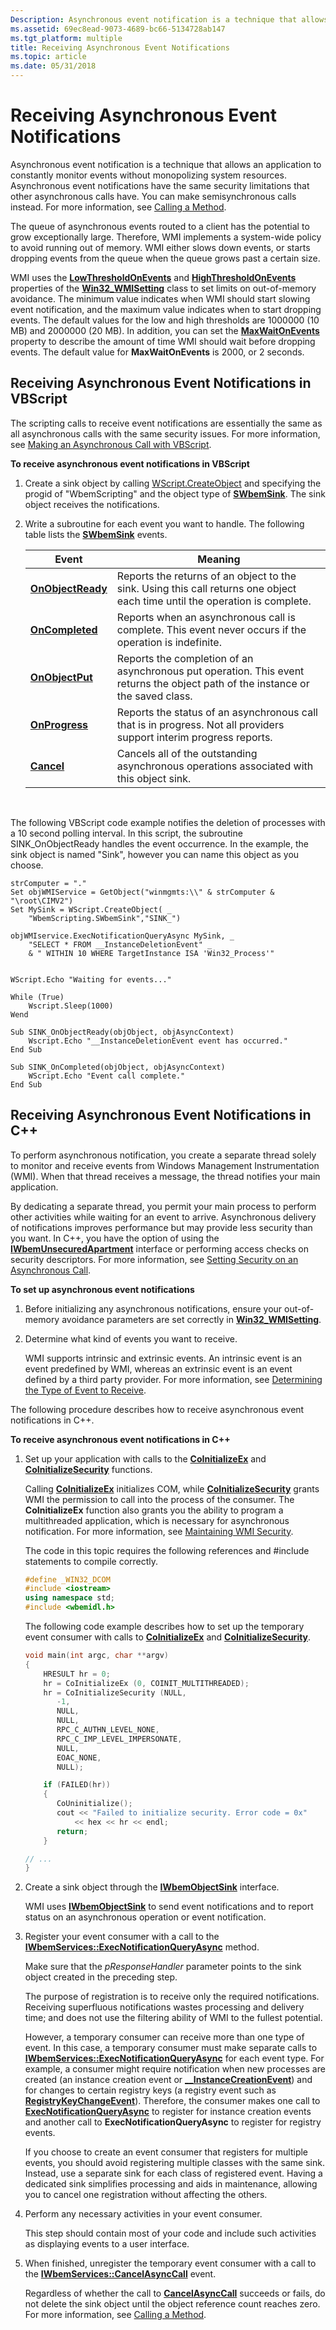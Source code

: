 ```yaml
---
Description: Asynchronous event notification is a technique that allows an application to constantly monitor events without monopolizing system resources.
ms.assetid: 69ec8ead-9073-4689-bc66-5134728ab147
ms.tgt_platform: multiple
title: Receiving Asynchronous Event Notifications
ms.topic: article
ms.date: 05/31/2018
---
```


# Receiving Asynchronous Event Notifications

Asynchronous event notification is a technique that allows an application to constantly monitor events without monopolizing system resources. Asynchronous event notifications have the same security limitations that other asynchronous calls have. You can make semisynchronous calls instead. For more information, see [Calling a Method](calling-a-method.md).

The queue of asynchronous events routed to a client has the potential to grow exceptionally large. Therefore, WMI implements a system-wide policy to avoid running out of memory. WMI either slows down events, or starts dropping events from the queue when the queue grows past a certain size.

WMI uses the [**LowThresholdOnEvents**](https://docs.microsoft.com/windows/desktop/CIMWin32Prov/win32-wmisetting) and [**HighThresholdOnEvents**](https://docs.microsoft.com/windows/desktop/CIMWin32Prov/win32-wmisetting) properties of the [**Win32\_WMISetting**](https://docs.microsoft.com/windows/desktop/CIMWin32Prov/win32-wmisetting) class to set limits on out-of-memory avoidance. The minimum value indicates when WMI should start slowing event notification, and the maximum value indicates when to start dropping events. The default values for the low and high thresholds are 1000000 (10 MB) and 2000000 (20 MB). In addition, you can set the [**MaxWaitOnEvents**](https://docs.microsoft.com/windows/desktop/CIMWin32Prov/win32-wmisetting) property to describe the amount of time WMI should wait before dropping events. The default value for **MaxWaitOnEvents** is 2000, or 2 seconds.

## Receiving Asynchronous Event Notifications in VBScript

The scripting calls to receive event notifications are essentially the same as all asynchronous calls with the same security issues. For more information, see [Making an Asynchronous Call with VBScript](making-an-asynchronous-call-with-vbscript.md).

**To receive asynchronous event notifications in VBScript**

1.  Create a sink object by calling [WScript.CreateObject](https://msdn.microsoft.com/library/xzysf6hc.aspx) and specifying the progid of "WbemScripting" and the object type of [**SWbemSink**](swbemsink.md). The sink object receives the notifications.
2.  Write a subroutine for each event you want to handle. The following table lists the [**SWbemSink**](swbemsink.md) events.

    

    | Event                                            | Meaning                                                                                                                         |
    |--------------------------------------------------|---------------------------------------------------------------------------------------------------------------------------------|
    | [**OnObjectReady**](swbemsink-onobjectready.md) | Reports the returns of an object to the sink. Using this call returns one object each time until the operation is complete.     |
    | [**OnCompleted**](swbemsink-oncompleted.md)     | Reports when an asynchronous call is complete. This event never occurs if the operation is indefinite.                          |
    | [**OnObjectPut**](swbemsink-onobjectput.md)     | Reports the completion of an asynchronous put operation. This event returns the object path of the instance or the saved class. |
    | [**OnProgress**](swbemsink-onprogress.md)       | Reports the status of an asynchronous call that is in progress. Not all providers support interim progress reports.             |
    | [**Cancel**](swbemsink-cancel.md)               | Cancels all of the outstanding asynchronous operations associated with this object sink.                                        |

    

     

The following VBScript code example notifies the deletion of processes with a 10 second polling interval. In this script, the subroutine SINK\_OnObjectReady handles the event occurrence. In the example, the sink object is named "Sink", however you can name this object as you choose.


```VB
strComputer = "." 
Set objWMIService = GetObject("winmgmts:\\" & strComputer & "\root\CIMV2") 
Set MySink = WScript.CreateObject( _
    "WbemScripting.SWbemSink","SINK_")

objWMIservice.ExecNotificationQueryAsync MySink, _
    "SELECT * FROM __InstanceDeletionEvent" _
    & " WITHIN 10 WHERE TargetInstance ISA 'Win32_Process'"


WScript.Echo "Waiting for events..."

While (True)
    Wscript.Sleep(1000)
Wend

Sub SINK_OnObjectReady(objObject, objAsyncContext)
    Wscript.Echo "__InstanceDeletionEvent event has occurred."
End Sub

Sub SINK_OnCompleted(objObject, objAsyncContext)
    WScript.Echo "Event call complete."
End Sub
```



## Receiving Asynchronous Event Notifications in C++

To perform asynchronous notification, you create a separate thread solely to monitor and receive events from Windows Management Instrumentation (WMI). When that thread receives a message, the thread notifies your main application.

By dedicating a separate thread, you permit your main process to perform other activities while waiting for an event to arrive. Asynchronous delivery of notifications improves performance but may provide less security than you want. In C++, you have the option of using the [**IWbemUnsecuredApartment**](/windows/desktop/api/Wbemcli/nn-wbemcli-iwbemunsecuredapartment) interface or performing access checks on security descriptors. For more information, see [Setting Security on an Asynchronous Call](setting-security-on-an-asynchronous-call.md).

**To set up asynchronous event notifications**

1.  Before initializing any asynchronous notifications, ensure your out-of-memory avoidance parameters are set correctly in [**Win32\_WMISetting**](https://docs.microsoft.com/windows/desktop/CIMWin32Prov/win32-wmisetting).

2.  Determine what kind of events you want to receive.

    WMI supports intrinsic and extrinsic events. An intrinsic event is an event predefined by WMI, whereas an extrinsic event is an event defined by a third party provider. For more information, see [Determining the Type of Event to Receive](determining-the-type-of-event-to-receive.md).

The following procedure describes how to receive asynchronous event notifications in C++.

**To receive asynchronous event notifications in C++**

1.  Set up your application with calls to the [**CoInitializeEx**](https://msdn.microsoft.com/library/ms695279(v=VS.85).aspx) and [**CoInitializeSecurity**](https://msdn.microsoft.com/library/ms693736(v=VS.85).aspx) functions.

    Calling [**CoInitializeEx**](https://msdn.microsoft.com/library/ms695279(v=VS.85).aspx) initializes COM, while [**CoInitializeSecurity**](https://msdn.microsoft.com/library/ms693736(v=VS.85).aspx) grants WMI the permission to call into the process of the consumer. The **CoInitializeEx** function also grants you the ability to program a multithreaded application, which is necessary for asynchronous notification. For more information, see [Maintaining WMI Security](maintaining-wmi-security.md).

    The code in this topic requires the following references and \#include statements to compile correctly.

    ```C++
    #define _WIN32_DCOM
    #include <iostream>
    using namespace std;
    #include <wbemidl.h>
    ```

    

    The following code example describes how to set up the temporary event consumer with calls to [**CoInitializeEx**](https://msdn.microsoft.com/library/ms695279(v=VS.85).aspx) and [**CoInitializeSecurity**](https://msdn.microsoft.com/library/ms693736(v=VS.85).aspx).

    ```C++
    void main(int argc, char **argv)
    {
        HRESULT hr = 0;
        hr = CoInitializeEx (0, COINIT_MULTITHREADED);
        hr = CoInitializeSecurity (NULL, 
           -1, 
           NULL, 
           NULL,   
           RPC_C_AUTHN_LEVEL_NONE, 
           RPC_C_IMP_LEVEL_IMPERSONATE, 
           NULL,
           EOAC_NONE,
           NULL); 

        if (FAILED(hr))
        {
           CoUninitialize();
           cout << "Failed to initialize security. Error code = 0x"
               << hex << hr << endl;
           return;
        }

    // ...
    }
    ```

    

2.  Create a sink object through the [**IWbemObjectSink**](iwbemobjectsink.md) interface.

    WMI uses [**IWbemObjectSink**](iwbemobjectsink.md) to send event notifications and to report status on an asynchronous operation or event notification.

3.  Register your event consumer with a call to the [**IWbemServices::ExecNotificationQueryAsync**](/windows/desktop/api/WbemCli/nf-wbemcli-iwbemservices-execnotificationqueryasync) method.

    Make sure that the *pResponseHandler* parameter points to the sink object created in the preceding step.

    The purpose of registration is to receive only the required notifications. Receiving superfluous notifications wastes processing and delivery time; and does not use the filtering ability of WMI to the fullest potential.

    However, a temporary consumer can receive more than one type of event. In this case, a temporary consumer must make separate calls to [**IWbemServices::ExecNotificationQueryAsync**](/windows/desktop/api/WbemCli/nf-wbemcli-iwbemservices-execnotificationqueryasync) for each event type. For example, a consumer might require notification when new processes are created (an instance creation event or [**\_\_InstanceCreationEvent**](--instancecreationevent.md)) and for changes to certain registry keys (a registry event such as [**RegistryKeyChangeEvent**](https://docs.microsoft.com/previous-versions/windows/desktop/regprov/registrykeychangeevent)). Therefore, the consumer makes one call to [**ExecNotificationQueryAsync**](swbemservices-execnotificationqueryasync.md) to register for instance creation events and another call to **ExecNotificationQueryAsync** to register for registry events.

    If you choose to create an event consumer that registers for multiple events, you should avoid registering multiple classes with the same sink. Instead, use a separate sink for each class of registered event. Having a dedicated sink simplifies processing and aids in maintenance, allowing you to cancel one registration without affecting the others.

4.  Perform any necessary activities in your event consumer.

    This step should contain most of your code and include such activities as displaying events to a user interface.

5.  When finished, unregister the temporary event consumer with a call to the [**IWbemServices::CancelAsyncCall**](/windows/desktop/api/WbemCli/nf-wbemcli-iwbemservices-cancelasynccall) event.

    Regardless of whether the call to [**CancelAsyncCall**](/windows/desktop/api/WbemCli/nf-wbemcli-iwbemservices-cancelasynccall) succeeds or fails, do not delete the sink object until the object reference count reaches zero. For more information, see [Calling a Method](calling-a-method.md).

 

 



